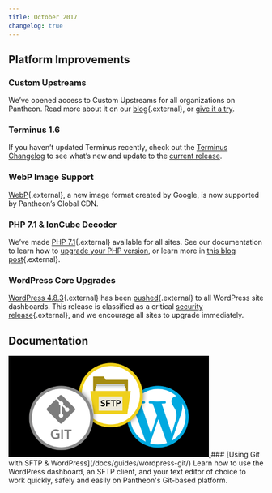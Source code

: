 ```yaml
---
title: October 2017
changelog: true
---
```


## Platform Improvements

### Custom Upstreams
We’ve opened access to Custom Upstreams for all organizations on Pantheon. Read more about it on our [blog](https://pantheon.io/blog/announcing-new-pantheon-upstream-workflow){.external}, or [give it a try](/docs/custom-upstream/).

### Terminus 1.6
If you haven’t updated Terminus recently, check out the <a href="/docs/terminus/updates#changelog" data-proofer-ignore>Terminus Changelog</a> to see what’s new and update to the <a href="/docs/terminus/updates#update-to-the-current-release-" data-proofer-ignore>current release</a>.

### WebP Image Support
[WebP](https://developers.google.com/speed/webp/){.external}, a new image format created by Google, is now supported by Pantheon’s Global CDN.

### PHP 7.1 & IonCube Decoder
We’ve made [PHP 7.1](http://www.php.net/ChangeLog-7.php#7.1.0){.external} available for all sites.  See our documentation to learn how to [upgrade your PHP version](/docs/php-versions/), or learn more in [this blog post](https://pantheon.io/blog/php-71-ioncube-decoder-now-available-all-sites-pantheon){.external}.

### WordPress Core Upgrades
[WordPress 4.8.3](https://codex.wordpress.org/Version_4.8.3){.external} has been [pushed](https://github.com/pantheon-systems/WordPress/pull/139){.external} to all WordPress site dashboards. This release is classified as a critical [security release](https://status.pantheon.io/incidents/gd6ls2q28j2h){.external}, and we encourage all sites to upgrade immediately.


## Documentation
<a href="/docs/guides/wordpress-git/">
  <img alt="WordPress Development" src="/source/docs/assets/images/git-sftp-wp-docs-guide.png" style="max-height:200px;" class="main-topic-info__plugin-image" >
</a>
### [Using Git with SFTP & WordPress](/docs/guides/wordpress-git/)
Learn how to use the WordPress dashboard, an SFTP client, and your text editor of choice to work quickly, safely and easily on Pantheon's Git-based platform.
